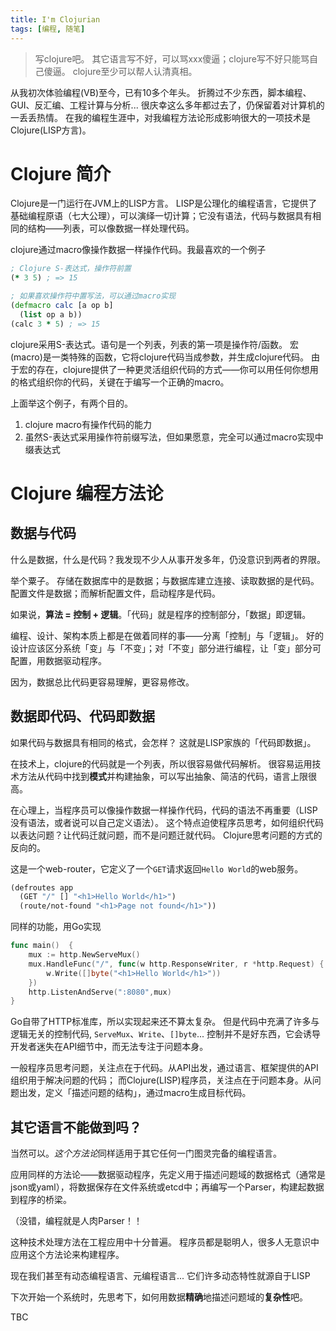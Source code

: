 ```yaml
---
title: I'm Clojurian
tags: [编程, 随笔]
---
```


> 写clojure吧。
> 其它语言写不好，可以骂xxx傻逼；clojure写不好只能骂自己傻逼。
> clojure至少可以帮人认清真相。

从我初次体验编程(VB)至今，已有10多个年头。
折腾过不少东西，脚本编程、GUI、反汇编、工程计算与分析... 
很庆幸这么多年都过去了，仍保留着对计算机的一丢丢热情。
在我的编程生涯中，对我编程方法论形成影响很大的一项技术是Clojure(LISP方言)。

# Clojure 简介

Clojure是一门运行在JVM上的LISP方言。
LISP是公理化的编程语言，它提供了基础编程原语（七大公理），可以演绎一切计算；它没有语法，代码与数据具有相同的结构——列表，可以像数据一样处理代码。

clojure通过macro像操作数据一样操作代码。我最喜欢的一个例子
```clojure
; Clojure S-表达式，操作符前置
(* 3 5) ; => 15

; 如果喜欢操作符中置写法，可以通过macro实现
(defmacro calc [a op b]
  (list op a b))
(calc 3 * 5) ; => 15
```
clojure采用S-表达式。语句是一个列表，列表的第一项是操作符/函数。
宏(macro)是一类特殊的函数，它将clojure代码当成参数，并生成clojure代码。
由于宏的存在，clojure提供了一种更灵活组织代码的方式——你可以用任何你想用的格式组织你的代码，关键在于编写一个正确的macro。

上面举这个例子，有两个目的。
1. clojure macro有操作代码的能力
2. 虽然S-表达式采用操作符前缀写法，但如果愿意，完全可以通过macro实现中缀表达式


# Clojure 编程方法论

## 数据与代码

什么是数据，什么是代码？我发现不少人从事开发多年，仍没意识到两者的界限。

举个粟子。
存储在数据库中的是数据；与数据库建立连接、读取数据的是代码。
配置文件是数据；而解析配置文件，启动程序是代码。

如果说，**算法 = 控制 + 逻辑**。「代码」就是程序的控制部分，「数据」即逻辑。

编程、设计、架构本质上都是在做着同样的事——分离「控制」与「逻辑」。
好的设计应该区分系统「变」与「不变」；对「不变」部分进行编程，让「变」部分可配置，用数据驱动程序。

因为，数据总比代码更容易理解，更容易修改。


## 数据即代码、代码即数据

如果代码与数据具有相同的格式，会怎样？
这就是LISP家族的「代码即数据」。

在技术上，clojure的代码就是一个列表，所以很容易做代码解析。
很容易运用技术方法从代码中找到**模式**并构建抽象，可以写出抽象、简洁的代码，语言上限很高。

在心理上，当程序员可以像操作数据一样操作代码，代码的语法不再重要（LISP没有语法，或者说可以自己定义语法）。
这个特点迫使程序员思考，如何组织代码以表达问题？让代码迁就问题，而不是问题迁就代码。
Clojure思考问题的方式的反向的。

这是一个web-router，它定义了一个`GET`请求返回`Hello World`的web服务。
```clojure
(defroutes app
  (GET "/" [] "<h1>Hello World</h1>")
  (route/not-found "<h1>Page not found</h1>"))
```

同样的功能，用Go实现
```go
func main()  {
	mux := http.NewServeMux()
	mux.HandleFunc("/", func(w http.ResponseWriter, r *http.Request) {
		w.Write([]byte("<h1>Hello World</h1>"))
	})
	http.ListenAndServe(":8080",mux)
}
```
Go自带了HTTP标准库，所以实现起来还不算太复杂。
但是代码中充满了许多与逻辑无关的控制代码, `ServeMux`、`Write`、`[]byte`...
控制并不是好东西，它会诱导开发者迷失在API细节中，而无法专注于问题本身。

一般程序员思考问题，关注点在于代码。从API出发，通过语言、框架提供的API组织用于解决问题的代码；
而Clojure(LISP)程序员，关注点在于问题本身。从问题出发，定义「描述问题的结构」，通过macro生成目标代码。

## 其它语言不能做到吗？

当然可以。*这个方法论*同样适用于其它任何一门图灵完备的编程语言。

应用同样的方法论——数据驱动程序，先定义用于描述问题域的数据格式（通常是json或yaml），将数据保存在文件系统或etcd中；再编写一个Parser，构建起数据到程序的桥梁。

（没错，编程就是人肉Parser！！

这种技术处理方法在工程应用中十分普遍。
程序员都是聪明人，很多人无意识中应用这个方法论来构建程序。

现在我们甚至有动态编程语言、元编程语言... 它们许多动态特性就源自于LISP


下次开始一个系统时，先思考下，如何用数据**精确**地描述问题域的**复杂性**吧。



TBC